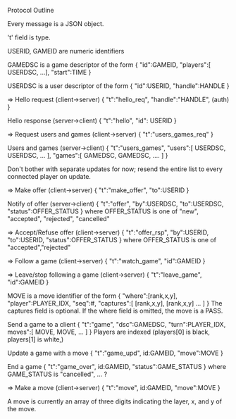 Protocol Outline

Every message is a JSON object.

't' field is type.

USERID, GAMEID are numeric identifiers

GAMEDSC is a game descriptor of the form
{ "id":GAMEID, "players":[ USERDSC, ...], "start":TIME }

USERDSC is a user descriptor of the form
{ "id":USERID, "handle":HANDLE }


=>   Hello request (client->server)
{ "t":"hello_req", "handle":"HANDLE", (auth) }

Hello response (server->client)
{ "t":"hello", "id": USERID }


=>   Request users and games (client->server)
{ "t":"users_games_req" }

Users and games (server->client)
{ "t":"users_games", "users":[ USERDSC, USERDSC, ... ], "games":[ GAMEDSC, GAMEDSC, .... ] }

Don't bother with separate updates for now; resend the entire list to every connected player on update.


=>   Make offer (client->server)
{ "t":"make_offer", "to":USERID }

Notify of offer (server->client)
{ "t":"offer", "by":USERDSC, "to":USERDSC, "status":OFFER_STATUS }
where OFFER_STATUS is one of "new", "accepted", "rejected", "cancelled"

=>   Accept/Refuse offer (client->server)
{ "t":"offer_rsp", "by":USERID, "to":USERID, "status":OFFER_STATUS }
where OFFER_STATUS is one of "accepted","rejected"


=>   Follow a game (client->server)
{ "t":"watch_game", "id":GAMEID }

=>   Leave/stop following a game (client->server)
{ "t":"leave_game", "id":GAMEID }



MOVE is a move identifier of the form
{ "where":[rank,x,y], "player":PLAYER_IDX, "seq":#, "captures":[ [rank,x,y], [rank,x,y] ... ] }
The captures field is optional.
If the where field is omitted, the move is a PASS.

Send a game to a client
{ "t":"game", "dsc":GAMEDSC, "turn":PLAYER_IDX, moves":[ MOVE, MOVE, ... ] }
Players are indexed (players[0] is black, players[1] is white,)

Update a game with a move
{ "t":"game_upd", id:GAMEID, "move":MOVE }

End a game
{ "t":"game_over", id:GAMEID, "status":GAME_STATUS }
where GAME_STATUS is "cancelled", ... ?

=>   Make a move (client->server)
{ "t":"move", id:GAMEID, "move":MOVE }

A move is currently an array of three digits indicating the layer, x, and y of the move.